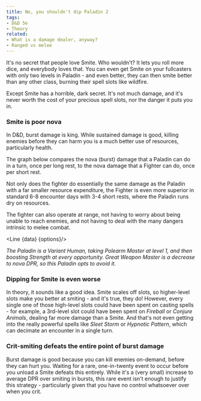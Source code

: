 ```yaml
---
title: No, you shouldn't dip Paladin 2
tags:
- D&D 5e
- Theory
related:
- What is a damage dealer, anyway?
- Ranged vs melee
---
```

<script>
    import { Line } from 'svelte-chartjs';
    import { data, options } from '$lib/data/smite.js';
    import {
    Chart as ChartJS,
    Title,
    Tooltip,
    Legend,
    LineElement,
    LinearScale,
    PointElement,
    CategoryScale,
  } from 'chart.js';

  ChartJS.register(
    Title,
    Tooltip,
    Legend,
    LineElement,
    LinearScale,
    PointElement,
    CategoryScale
  );
</script>
It's no secret that people love Smite. Who wouldn't? It lets you roll more dice, and everybody loves that. You can even get Smite on your fullcasters with only two levels in Paladin - and even better, they can then smite better than any other class, burning their spell slots like wildfire.

Except Smite has a horrible, dark secret. It's not much damage, and it's never worth the cost of your precious spell slots, nor the danger it puts you in.

### Smite is poor nova
In D&D, burst damage is king. While sustained damage is good, killing enemies before they can harm you is a much better use of resources, particularly health.

The graph below compares the nova (burst) damage that a Paladin can do in a turn, once per long rest, to the nova damage that a Fighter can do, once per short rest.

Not only does the fighter do essentially the same damage as the Paladin with a far smaller resource expenditure, the Fighter is even more superior in standard 6-8 encounter days with 3-4 short rests, where the Paladin runs dry on resources.

The fighter can also operate at range, not having to worry about being unable to reach enemies, and not having to deal with the many dangers intrinsic to melee combat.

<Line {data} {options}/>

*The Paladin is a Variant Human, taking Polearm Master at level 1, and then boosting Strength at every opportunity. Great Weapon Master is a decrease to nova DPR, so this Paladin opts to avoid it.*

### Dipping for Smite is even worse
In theory, it sounds like a good idea. Smite scales off slots, so higher-level slots make you better at smiting - and it's true, they do! However, every single one of those high-level slots could have been spent on casting spells - for example, a 3rd-level slot could have been spent on *Fireball* or *Conjure Animals*, dealing far more damage than a Smite. And that's not even getting into the really powerful spells like *Sleet Storm* or *Hypnotic Pattern*, which can decimate an encounter in a single turn.

### Crit-smiting defeats the entire point of burst damage
Burst damage is good because you can kill enemies on-demand, before they can hurt you. Waiting for a rare, one-in-twenty event to occur before you unload a Smite defeats this entirely. While it's a (very small) increase to average DPR over smiting in bursts, this rare event isn't enough to justify this strategy - particularly given that you have no control whatsoever over when you crit.